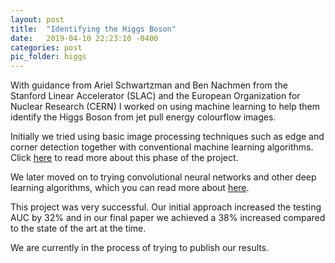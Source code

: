 ```yaml
---
layout: post
title:  "Identifying the Higgs Boson"
date:   2019-04-10 22:23:10 -0400
categories: post
pic_folder: higgs
---
```


With guidance from Ariel Schwartzman and Ben Nachmen from the Stanford Linear Accelerator (SLAC) and the European Organization for Nuclear Research (CERN) I worked on using machine learning to help them identify the Higgs Boson from jet pull energy colourflow images.

Initially we tried using basic image processing techniques such as edge and corner detection together with conventional machine learning algorithms. Click [here](/assets/pdfs/cs229.pdf) to read more about this phase of the project. 

We later moved on to trying convolutional neural networks and other deep learning algorithms, which you can read more about [here](/assets/pdfs/cs231n.pdf).

This project was very successful. Our initial approach increased the testing AUC by 32% and in our final paper we achieved a 38% increased compared to the state of the art at the time.

We are currently in the process of trying to publish our results.
